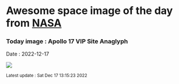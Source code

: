 
# Awesome space image of the day from [NASA](https://api.nasa.gov/)

### Today image : Apollo 17 VIP Site Anaglyph
Date : 2022-12-17

![](https://apod.nasa.gov/apod/image/2212/a17anaglyph_vanMeijgaarden_1024v.jpg)

<small>Latest update : Sat Dec 17 13:15:23 2022</small>
        